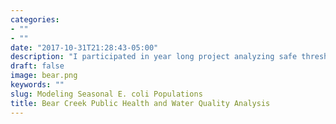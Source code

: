 ```yaml
---
categories:
- ""
- ""
date: "2017-10-31T21:28:43-05:00"
description: "I participated in year long project analyzing safe thresholds for E. coli populations in a local         waterway. This was one of our many presentations."
draft: false
image: bear.png
keywords: ""
slug: Modeling Seasonal E. coli Populations
title: Bear Creek Public Health and Water Quality Analysis
---
```

